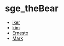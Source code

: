 # sge_theBear

- [iker](https://github.com/Iker-Ns/sge_theBear_F/tree/iker)
- [kim](https://github.com/Iker-Ns/sge_theBear_F/tree/kim)
- [Ernesto](https://github.com/Iker-Ns/sge_theBear_F/tree/ernesto)
- [Mark](https://github.com/Iker-Ns/sge_theBear_F/tree/Mark)